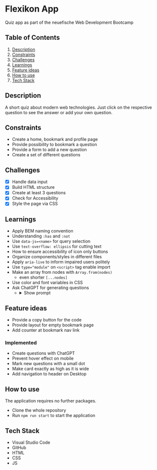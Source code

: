 # Flexikon App

Quiz app as part of the neuefische Web Development Bootcamp

## Table of Contents

1. [Description](#description)
2. [Constraints](#constraints)
3. [Challenges](#challenges)
4. [Learnings](#learnings)
5. [Feature ideas](#feature-ideas)
6. [How to use](#how-to-use)
7. [Tech Stack](#tech-stack)

## Description

A short quiz about modern web technologies. Just click on the respective question to see the answer or add your own question.

## Constraints

-   Create a home, bookmark and profile page
-   Provide possibility to bookmark a question
-   Provide a form to add a new question
-   Create a set of different questions

## Challenges

-   [x] Handle data input
-   [x] Build HTML structure
-   [x] Create at least 3 questions
-   [x] Check for Accessibility
-   [x] Style the page via CSS

## Learnings

-   Apply BEM naming convention
-   Understanding `:has` and `:not`
-   Use `data-js=<name>` for query selection
-   Use `text-overflow: ellipsis` for cutting text
-   How to ensure accessibility of icon only buttons
-   Organize components/styles in different files
-   Apply `aria-live` to inform impaired users politely
-   Use `type="module"` on `<script>` tag enable import
-   Make an array from nodes with `Array.from(nodes)`
    -   even shorter `[...nodes]`
-   Use color and font variables in CSS
-   Ask ChatGPT for generating questions
    -   <details>
            <summary>Show prompt</summary>
            Hey, please pretend to be a html and css expert because I want you to help me create a random question either css or html related for a quiz. Here's an example:
            
            **Question (maximum of 80 characters):**
            Which CSS property can be used to invert the flexbox axes?
            
            **Answer (single line, only the html tag/css attribute:**
            flex-direction
            
            **Description (maximum of 80 characters):**
            The flex-direction property specifies the direction of the flexible items.
            
            **Code language (single word):**
            CSS
            
            **Code (each line individually):**
            div {
            display: flex;
            flex-direction: column;
            }
            
            Attention: in case you code has some html tags in it, make sure to replace the < > with `&lt;` and `&gt;`
            
            **Tags (maxium of 3, only one word each):**
            html
            css
            flexbox
            
            Could you please give me 6 questions back as a single JSON object, so that I can work on with it.
        </details>

## Feature ideas

-   Provide a copy button for the code
-   Provide layout for empty bookmark page
-   Add counter at bookmark nav link

### Implemented

-   Create questions with ChatGPT
-   Prevent hover effect on mobile
-   Mark new questions with a small dot
-   Make card exactly as high as it is wide
-   Add navigation to header on Desktop

## How to use

The application requires no further packages.

-   Clone the whole repository
-   Run `npm run start` to start the application

## Tech Stack

-   Visual Studio Code
-   GitHub
-   HTML
-   CSS
-   JS
